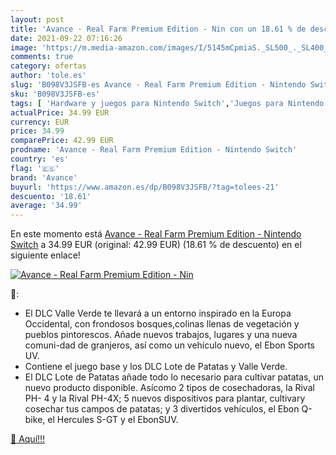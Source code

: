```yaml
---
layout: post
title: 'Avance - Real Farm Premium Edition - Nin con un 18.61 % de descuento'
date: 2021-09-22 07:16:26
image: 'https://m.media-amazon.com/images/I/5145mCpmiaS._SL500_._SL400_.jpg'
comments: true
category: ofertas
author: 'tole.es'
slug: 'B098V3JSFB-es Avance - Real Farm Premium Edition - Nintendo Switch'
sku: 'B098V3JSFB-es'
tags: [ 'Hardware y juegos para Nintendo Switch','Juegos para Nintendo Switch','Videojuegos','avance','nintendo', ]
actualPrice: 34.99 EUR
currency: EUR
price: 34.99
comparePrice: 42.99 EUR
prodname: 'Avance - Real Farm Premium Edition - Nintendo Switch'
country: 'es'
flag: '🇪🇸'
brand: 'Avance'
buyurl: 'https://www.amazon.es/dp/B098V3JSFB/?tag=tolees-21'
descuento: '18.61'
average: '34.99'
---
```


En este momento está [Avance - Real Farm Premium Edition - Nintendo Switch](https://www.amazon.es/dp/B098V3JSFB/?tag=tolees-21) a 34.99 EUR (original: 42.99 EUR) (18.61 %  de descuento) en el siguiente enlace!

[![Avance - Real Farm Premium Edition - Nin](https://m.media-amazon.com/images/I/5145mCpmiaS._SL500_._SL400_.jpg)](https://www.amazon.es/dp/B098V3JSFB/?tag=tolees-21)

🔎:

- El DLC Valle Verde te llevará a un entorno inspirado en la Europa Occidental, con frondosos bosques,colinas llenas de vegetación y pueblos pintorescos. Añade nuevos trabajos, lugares y una nueva comuni-dad de granjeros, así como un vehículo nuevo, el Ebon Sports UV.
- Contiene el juego base y los DLC Lote de Patatas y Valle Verde.
- El DLC Lote de Patatas añade todo lo necesario para cultivar patatas, un nuevo producto disponible. Asícomo 2 tipos de cosechadoras, la Rival PH- 4 y la Rival PH-4X; 5 nuevos dispositivos para plantar, cultivary cosechar tus campos de patatas; y 3 divertidos vehículos, el Ebon Q-bike, el Hercules S-GT y el EbonSUV.

[🛒 Aquí!!!](https://www.amazon.es/dp/B098V3JSFB/?tag=tolees-21)

